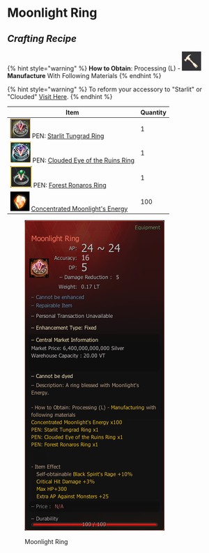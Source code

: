 # Moonlight Ring

## _Crafting Recipe_

{% hint style="warning" %}
**How to Obtain**: Processing (L) - <img src="../../../.gitbook/assets/QQ截图20221109033029.png" alt="" data-size="line"> **Manufacture** With Following Materials
{% endhint %}

{% hint style="warning" %}
To reform your accessory to "Starlit" or "Clouded" [Visit Here](../../custom-tools-recipes/accessory-reform-item.md).
{% endhint %}

| Item                                                                                                                      | Quantity |
| ------------------------------------------------------------------------------------------------------------------------- | -------- |
| ![](<../../../.gitbook/assets/图片3 (1).png>) PEN: [Starlit Tungrad Ring](https://bdocodex.com/us/item/12085/#5)            | 1        |
| ![](<../../../.gitbook/assets/图片1 (1).png>) PEN: [Clouded Eye of the Ruins Ring](https://bdocodex.com/us/item/12077/#5)   | 1        |
| ![](<../../../.gitbook/assets/图片2 (1).png>) PEN: [Forest Ronaros Ring](https://bdocodex.com/us/item/12042/#5)             | 1        |
| ![](../../../.gitbook/assets/QQ截图20221102192008.png) [Concentrated Moonlight's Energy](concentrated-moonlights-energy.md) | 100      |

<figure><img src="../../../.gitbook/assets/QQ图片20221102003639.png" alt=""><figcaption><p>Moonlight Ring</p></figcaption></figure>

